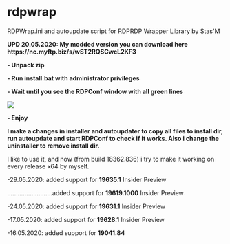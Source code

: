 # rdpwrap
RDPWrap.ini and autoupdate script for RDPRDP Wrapper Library by Stas'M
<p> <b>UPD 20.05.2020: My modded version you can download here https://nc.myftp.biz/s/wST2RQSCwcL2KF3
<p>- Unpack zip
<p>- Run install.bat with administrator privileges
<p>- Wait until you see the RDPConf window with all green lines
<p> <img src=https://b.radikal.ru/b28/2005/47/505a630a9521.png>
<p>- Enjoy
<p>I make a changes in installer and autoupdater to  copy all files to install dir, run autoupdate and start RDPConf to check if it works.
Also i change the uninstaller to remove install dir.</b>

I like to use it, and now (from build 18362.836) i try to make it working on every release x64 by myself.

<p>-29.05.2020: added support for <b>19635.1</b> Insider Preview
<p>..........................added support for <b>19619.1000</b> Insider Preview
<p>-24.05.2020: added support for <b>19631.1</b> Insider Preview
<p>-17.05.2020: added support for <b>19628.1</b> Insider Preview
<p>-16.05.2020: added support for <b>19041.84</b>
